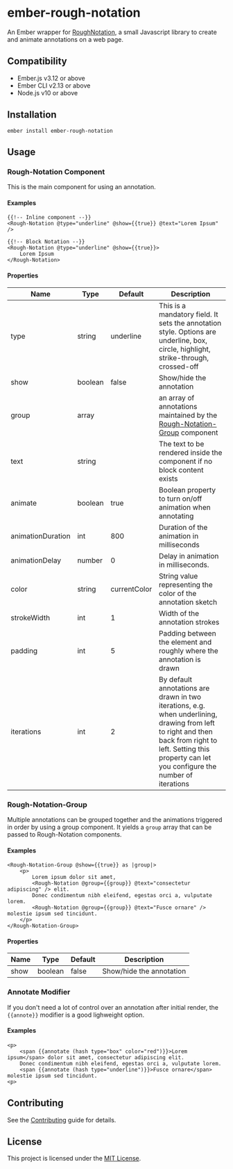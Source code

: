 ember-rough-notation
==============================================================================

An Ember wrapper for [RoughNotation](https://roughnotation.com/), a small Javascript library to create and animate annotations on a web page.


Compatibility
------------------------------------------------------------------------------

* Ember.js v3.12 or above
* Ember CLI v2.13 or above
* Node.js v10 or above


Installation
------------------------------------------------------------------------------

```
ember install ember-rough-notation
```


Usage
------------------------------------------------------------------------------

### Rough-Notation Component

This is the main component for using an annotation.

#### Examples 
```
{{!-- Inline component --}}
<Rough-Notation @type="underline" @show={{true}} @text="Lorem Ipsum" />

{{!-- Block Notation --}}
<Rough-Notation @type="underline" @show={{true}}>
    Lorem Ipsum
</Rough-Notation>
```

#### Properties
| Name | Type | Default | Description |
| ---- | ---- | ------- | ----------- |
| type | string | underline | This is a mandatory field. It sets the annotation style. Options are underline, box, circle, highlight, strike-through, crossed-off |
| show | boolean | false | Show/hide the annotation |
| group | array | | an array of annotations maintained by the [Rough-Notation-Group](#rough-notation-group) component |
| text | string | | The text to be rendered inside the component if no block content exists |
| animate | boolean | true | Boolean property to turn on/off animation when annotating |
| animationDuration | int | 800 | Duration of the animation in milliseconds |
| animationDelay | number | 0 | Delay in animation in milliseconds. |
| color | string | currentColor | String value representing the color of the annotation sketch |
| strokeWidth | int | 1 | Width of the annotation strokes |
| padding | int | 5 | Padding between the element and roughly where the annotation is drawn |
| iterations | int | 2 | By default annotations are drawn in two iterations, e.g. when underlining, drawing from left to right and then back from right to left. Setting this property can let you configure the number of iterations |

### Rough-Notation-Group

Multiple annotations can be grouped together and the animations triggered in order by using a group component. It yields a `group` array that can be passed to Rough-Notation components.

#### Examples
```
<Rough-Notation-Group @show={{true}} as |group|>
    <p>
        Lorem ipsum dolor sit amet,
        <Rough-Notation @group={{group}} @text="consectetur adipiscing" /> elit.
        Donec condimentum nibh eleifend, egestas orci a, vulputate lorem.
        <Rough-Notation @group={{group}} @text="Fusce ornare" /> molestie ipsum sed tincidunt.
    </p>
</Rough-Notation-Group>
```

#### Properties
| Name | Type | Default | Description |
| ---- | ---- | ------- | ----------- |
| show | boolean | false | Show/hide the annotation |

### Annotate Modifier
If you don't need a lot of control over an annotation after initial render, the `{{annote}}` modifier is a good lighweight option.

#### Examples
```
<p>
    <span {{annotate (hash type="box" color="red")}}>Lorem ipsum</span> dolor sit amet, consectetur adipiscing elit.
    Donec condimentum nibh eleifend, egestas orci a, vulputate lorem.
    <span {{annotate (hash type="underline")}}>Fusce ornare</span> molestie ipsum sed tincidunt.
<p>
```

Contributing
------------------------------------------------------------------------------

See the [Contributing](CONTRIBUTING.md) guide for details.


License
------------------------------------------------------------------------------

This project is licensed under the [MIT License](LICENSE.md).

